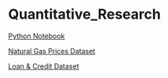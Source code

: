 # Quantitative_Research

[Python Notebook](https://github.com/davidfit21/Quantitative_Research/blob/main/quantitative_research.ipynb)

[Natural Gas Prices Dataset](https://github.com/davidfit21/Quantitative_Research/blob/main/Nat_Gas.csv)

[Loan & Credit Dataset](https://github.com/davidfit21/Quantitative_Research/blob/main/Task%203%20and%204_Loan_Data.csv)
